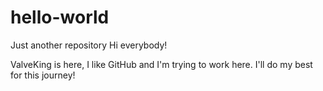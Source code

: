 # hello-world
Just another repository
Hi everybody!

ValveKing is here, I like GitHub and I'm trying to work here.
I'll do my best for this journey!  
